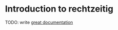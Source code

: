 # Introduction to rechtzeitig

TODO: write [great documentation](http://jacobian.org/writing/great-documentation/what-to-write/)

